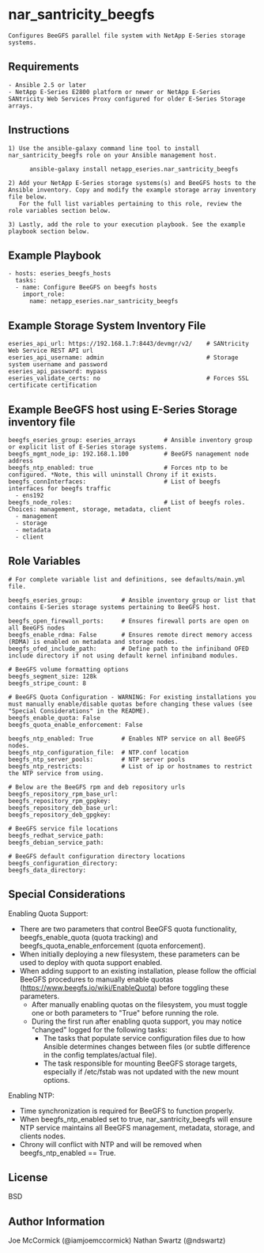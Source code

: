 nar_santricity_beegfs
=========

    Configures BeeGFS parallel file system with NetApp E-Series storage systems.

Requirements
------------

    - Ansible 2.5 or later
    - NetApp E-Series E2800 platform or newer or NetApp E-Series SANtricity Web Services Proxy configured for older E-Series Storage arrays.

Instructions
------------
    1) Use the ansible-galaxy command line tool to install nar_santricity_beegfs role on your Ansible management host.

          ansible-galaxy install netapp_eseries.nar_santricity_beegfs

    2) Add your NetApp E-Series storage systems(s) and BeeGFS hosts to the Ansible inventory. Copy and modify the example storage array inventory file below.
       For the full list variables pertaining to this role, review the role variables section below.

    3) Lastly, add the role to your execution playbook. See the example playbook section below.

Example Playbook
----------------
    - hosts: eseries_beegfs_hosts
      tasks:
      - name: Configure BeeGFS on beegfs hosts
        import_role:
          name: netapp_eseries.nar_santricity_beegfs
         
Example Storage System Inventory File
-------------------------------------
    eseries_api_url: https://192.168.1.7:8443/devmgr/v2/    # SANtricity Web Service REST API url
    eseries_api_username: admin                             # Storage system username and password
    eseries_api_password: mypass
    eseries_validate_certs: no                              # Forces SSL certificate certification
          
Example BeeGFS host using E-Series Storage inventory file
---------------------------------------------------------
    beegfs_eseries_group: eseries_arrays        # Ansible inventory group or explicit list of E-Series storage systems.
    beegfs_mgmt_node_ip: 192.168.1.100          # BeeGFS nanagement node address
    beegfs_ntp_enabled: true                    # Forces ntp to be configured. *Note, this will uninstall Chrony if it exists.
    beegfs_connInterfaces:                      # List of beegfs interfaces for beegfs traffic
      - ens192
    beegfs_node_roles:                          # List of beegfs roles. Choices: management, storage, metadata, client
      - management
      - storage
      - metadata
      - client
      
Role Variables
--------------
    # For complete variable list and definitions, see defaults/main.yml file.

    beegfs_eseries_group:           # Ansible inventory group or list that contains E-Series storage systems pertaining to BeeGFS host.

    beegfs_open_firewall_ports:     # Ensures firewall ports are open on all BeeGFS nodes
    beegfs_enable_rdma: False       # Ensures remote direct memory access (RDMA) is enabled on metadata and storage nodes.
    beegfs_ofed_include_path:       # Define path to the infiniband OFED include directory if not using default kernel infiniband modules.
    
    # BeeGFS volume formatting options
    beegfs_segment_size: 128k
    beegfs_stripe_count: 8
    
    # BeeGFS Quota Configuration - WARNING: For existing installations you must manually enable/disable quotas before changing these values (see "Special Considerations" in the README).
    beegfs_enable_quota: False
    beegfs_quota_enable_enforcement: False
    
    beegfs_ntp_enabled: True        # Enables NTP service on all BeeGFS nodes.
    beegfs_ntp_configuration_file:  # NTP.conf location
    beegfs_ntp_server_pools:        # NTP server pools
    beegfs_ntp_restricts:           # List of ip or hostnames to restrict the NTP service from using.
      
    # Below are the BeeGFS rpm and deb repository urls 
    beegfs_repository_rpm_base_url:
    beegfs_repository_rpm_gpgkey:
    beegfs_repository_deb_base_url:
    beegfs_repository_deb_gpgkey:
    
    # BeeGFS service file locations
    beegfs_redhat_service_path:
    beegfs_debian_service_path:
    
    # BeeGFS default configuration directory locations
    beegfs_configuration_directory:
    beegfs_data_directory:
    
Special Considerations
------------
Enabling Quota Support: 
* There are two parameters that control BeeGFS quota functionality, beegfs_enable_quota (quota tracking) and beegfs_quota_enable_enforcement (quota enforcement).
* When initially deploying a new filesystem, these parameters can be used to deploy with quota support enabled.
* When adding support to an existing installation, please follow the official BeeGFS procedures to manually enable quotas (https://www.beegfs.io/wiki/EnableQuota) before toggling these parameters. 
  * After manually enabling quotas on the filesystem, you must toggle one or both parameters to "True" before running the role.
  * During the first run after enabling quota support, you may notice "changed" logged for the following tasks: 
    * The tasks that populate service configuration files due to how Ansible determines changes between files (or subtle difference in the config templates/actual file).
    * The task responsible for mounting BeeGFS storage targets, especially if /etc/fstab was not updated with the new mount options.
    
Enabling NTP:
* Time synchronization is required for BeeGFS to function properly.
* When beegfs_ntp_enabled set to true, nar_santricity_beegfs will ensure NTP service maintains all BeeGFS management, metadata, storage, and clients nodes.
* Chrony will conflict with NTP and will be removed when beegfs_ntp_enabled == True.   
         
License
-------

BSD

Author Information
------------------

Joe McCormick (@iamjoemccormick)
Nathan Swartz (@ndswartz)
